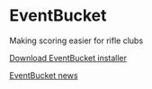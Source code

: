 # EventBucket
Making scoring easier for rifle clubs

[Download EventBucket installer](http://eventbucket.com.au/)

[EventBucket news](https://www.facebook.com/eventbucket)
